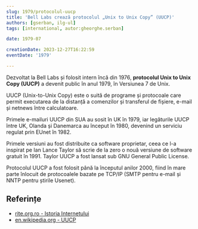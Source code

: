 ```yaml
---
slug: 1979/protocolul-uucp
title: 'Bell Labs crează protocolul „Unix to Unix Copy” (UUCP)'
authors: [gserban, ilg-ul]
tags: [international, autor:gheorghe.serban]

date: 1979-07

creationDate: 2023-12-27T16:22:59
eventDate: '1979'

---
```


Dezvoltat la Bell Labs și folosit intern încă din 1976,
**protocolul Unix to Unix Copy (UUCP)**
a devenit public în anul 1979, în Versiunea 7 de Unix.

<!-- truncate -->

UUCP (Unix-to-Unix Copy) este o suită de programe și protocoale
care permit executarea de la distanță a comenzilor și transferul
de fișiere, e-mail și netnews între calculatoare.

Primele e-mailuri UUCP din SUA au sosit în UK în 1979, iar legăturile UUCP
între UK, Olanda și Danemarca au început în 1980, devenind un serviciu
regulat prin EUnet în 1982.

Primele versiuni au fost distribuite ca software proprietar,
ceea ce l-a inspirat pe Ian Lance Taylor să scrie de la zero
o nouă versiune de software gratuit în 1991. Taylor UUCP a
fost lansat sub GNU General Public License.

Protocolul UUCP a fost folosit până la începutul anilor 2000, fiind
în mare parte înlocuit de protocoalele bazate pe TCP/IP (SMTP pentru e-mail
și NNTP pentru știrile Usenet).

## Referințe

- [rite.org.ro - Istoria Internetului](https://rite.org.ro/istoria-internetului/)
- [en.wikipedia.org - UUCP](https://en.wikipedia.org/wiki/UUCP)
